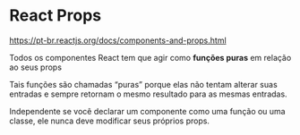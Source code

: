 # React Props 

https://pt-br.reactjs.org/docs/components-and-props.html

Todos os componentes React tem que agir como __funções puras__ em relação ao seus props

Tais funções são chamadas “puras” porque elas não tentam alterar suas entradas e
sempre retornam o mesmo resultado para as mesmas entradas.

Independente se você declarar um componente como uma função ou uma classe, 
ele nunca deve modificar seus próprios props.
